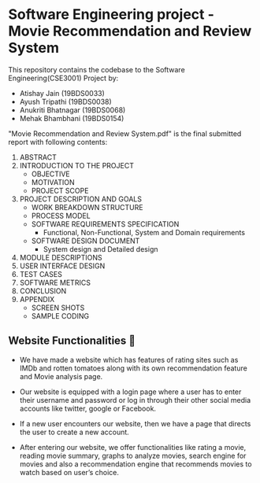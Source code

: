 # Software Engineering project - Movie Recommendation and Review System

This repository contains the codebase to the Software Engineering(CSE3001) Project by: 
* Atishay Jain (19BDS0033)
* Ayush Tripathi (19BDS0038)
* Anukriti Bhatnagar (19BDS0068)
* Mehak Bhambhani (19BDS0154)

"Movie Recommendation and Review System.pdf" is the final submitted report with following contents:
1. ABSTRACT
2. INTRODUCTION TO THE PROJECT
    * OBJECTIVE
    * MOTIVATION
    * PROJECT SCOPE
3. PROJECT DESCRIPTION AND GOALS
    * WORK BREAKDOWN STRUCTURE
    * PROCESS MODEL
    * SOFTWARE REQUIREMENTS SPECIFICATION
        * Functional, Non-Functional, System and Domain requirements
    * SOFTWARE DESIGN DOCUMENT
        * System design and Detailed design
4. MODULE DESCRIPTIONS
5. USER INTERFACE DESIGN
6. TEST CASES
7. SOFTWARE METRICS
8. CONCLUSION
9. APPENDIX
    * SCREEN SHOTS
    * SAMPLE CODING

## Website Functionalities 🎯
* We have made a website which has features of rating sites such as IMDb and rotten tomatoes along with its own recommendation feature and Movie analysis page. 

* Our website is equipped with a login page where a user has to enter their username and password or log in through their other social media accounts like twitter, google or Facebook. 

* If a new user encounters our website, then we have a page that directs the user to create a new account. 

* After entering our website, we offer functionalities like rating a movie, reading movie summary, graphs to analyze movies, search engine for movies and also a recommendation engine that recommends movies to watch based on user’s choice. 
